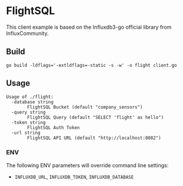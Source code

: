 # FlightSQL 

This client example is based on the Influxdb3-go official library from InfluxCommunity.

## Build
```
go build -ldflags='-extldflags=-static -s -w' -o flight client.go
```

## Usage
```
Usage of ./flight:
  -database string
    	FlightSQL Bucket (default "company_sensors")
  -query string
    	FlightSQL Query (default "SELECT 'flight' as hello")
  -token string
    	FlightSQL Auth Token
  -url string
    	FlightSQL API URL (default "http://localhost:8082")
```

### ENV
The following ENV parameters will override command line settings:

- `INFLUXDB_URL`, `INFLUXDB_TOKEN`, `INFLUXDB_DATABASE`
